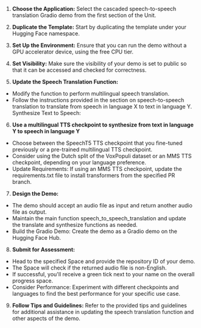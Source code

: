 1. **Choose the Application:** Select the cascaded speech-to-speech translation Gradio demo from the first section of the Unit.

2. **Duplicate the Template:** Start by duplicating the template under your Hugging Face namespace.

3. **Set Up the Environment:** Ensure that you can run the demo without a GPU accelerator device, using the free CPU tier.

4. **Set Visibility:** Make sure the visibility of your demo is set to public so that it can be accessed and checked for correctness.

5. **Update the Speech Translation Function:**

- Modify the function to perform multilingual speech translation.
- Follow the instructions provided in the section on speech-to-speech translation to translate from speech in language X to text in language Y.
Synthesize Text to Speech:

6. **Use a multilingual TTS checkpoint to synthesize from text in language Y to speech in language Y**
- Choose between the SpeechT5 TTS checkpoint that you fine-tuned previously or a pre-trained multilingual TTS checkpoint.
- Consider using the Dutch split of the VoxPopuli dataset or an MMS TTS checkpoint, depending on your language preference.
- Update Requirements: If using an MMS TTS checkpoint, update the requirements.txt file to install transformers from the specified PR branch.

7. **Design the Demo:**

- The demo should accept an audio file as input and return another audio file as output.
- Maintain the main function speech_to_speech_translation and update the translate and synthesize functions as needed.
- Build the Gradio Demo: Create the demo as a Gradio demo on the Hugging Face Hub.

8. **Submit for Assessment:**

- Head to the specified Space and provide the repository ID of your demo.
- The Space will check if the returned audio file is non-English.
- If successful, you'll receive a green tick next to your name on the overall progress space.
- Consider Performance: Experiment with different checkpoints and languages to find the best performance for your specific use case.

9. **Follow Tips and Guidelines:** Refer to the provided tips and guidelines for additional assistance in updating the speech translation function and other aspects of the demo.
